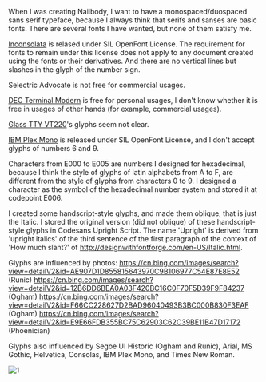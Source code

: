 When I was creating Nailbody, I want to have a monospaced/duospaced sans serif typeface, because I always think that serifs and sanses are basic fonts. There are several fonts I have wanted, but none of them satisfy me.

[Inconsolata](https://github.com/googlefonts/Inconsolata) is relased under SIL OpenFont License. The requirement for fonts to remain under this license does not apply to any document created using the fonts or their derivatives. And there are no vertical lines but slashes in the glyph of the number sign.

Selectric Advocate is not free for commercial usages.

[DEC Terminal Modern](https://www.dafont.com/dec-terminal-modern.font) is free for personal usages, I don't know whether it is free in usages of other hands (for example, commercial usages).

[Glass TTY VT220](https://github.com/svofski/glasstty)'s glyphs seem not clear.

[IBM Plex Mono](https://github.com/IBM/plex/tree/master/packages/plex-mono) is released under SIL OpenFont License, and I don't accept glyphs of numbers 6 and 9.

Characters from E000 to E005 are numbers I designed for hexadecimal, because I think the style of glyphs of latin alphabets from A to F, are different from the style of glyphs from characters 0 to 9. I designed a character as the symbol of the hexadecimal number system and stored it at codepoint E006.

I created some handscript-style glyphs, and made them oblique, that is just the Italic. I stored the original version (did not oblique) of these handscript-style glyphs in Codesans Upright Script. The name 'Upright' is derived from 'upright italics' of the third sentence of the first paragraph of the context of 'How much slant?' of http://designwithfontforge.com/en-US/Italic.html.

Glyphs are influenced by photos:
https://cn.bing.com/images/search?view=detailV2&id=AE907D1D855815643970C9B106977C54E87E8E52 (Runic)
https://cn.bing.com/images/search?view=detailV2&id=12B6DD6BEA0A03F420BC16C0F70F5D39F9F84237 (Ogham)
https://cn.bing.com/images/search?view=detailV2&id=F66CC228627D2BAD96040493B3BC000B830F3EAF (Ogham)
https://cn.bing.com/images/search?view=detailV2&id=E9E66FDB355BC75C62903C62C39BE11B47D17172 (Phoenician)

Glyphs also influenced by Segoe UI Historic (Ogham and Runic), Arial, MS Gothic, Helvetica, Consolas, IBM Plex Mono, and Times New Roman.

![1](https://github.com/user-attachments/assets/4a06ad71-9f30-4d17-a86d-d546d83e1a78)
